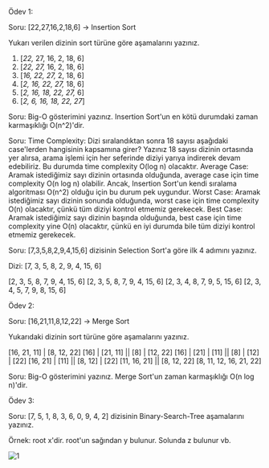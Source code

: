 Ödev 1:

Soru: [22,27,16,2,18,6] -> Insertion Sort

Yukarı verilen dizinin sort türüne göre aşamalarını yazınız.

1. [*22,* 27, 16, 2, 18, 6]
2. [*22, 27,* 16, 2, 18, 6]
3. [*16, 22, 27,* 2, 18, 6]
4. [*2, 16, 22, 27,* 18, 6]
5. [*2, 16, 18, 22, 27,* 6]
6. [*2, 6, 16, 18, 22, 27*]

Soru: Big-O gösterimini yazınız. 
Insertion Sort'un en kötü durumdaki zaman karmaşıklığı O(n^2)'dir.

Soru: Time Complexity: Dizi sıralandıktan sonra 18 sayısı aşağıdaki case'lerden hangisinin kapsamına girer? Yazınız
18 sayısı dizinin ortasında yer alırsa, arama işlemi için her seferinde diziyi yarıya indirerek devam edebiliriz. Bu durumda time complexity O(log n) olacaktır.
Average Case: Aramak istediğimiz sayı dizinin ortasında olduğunda, average case için time complexity O(n log n) olabilir. Ancak, Insertion Sort'un kendi sıralama algoritması O(n^2) olduğu için bu durum pek uygundur.
Worst Case: Aramak istediğimiz sayı dizinin sonunda olduğunda, worst case için time complexity O(n) olacaktır, çünkü tüm diziyi kontrol etmemiz gerekecek.
Best Case: Aramak istediğimiz sayı dizinin başında olduğunda, best case için time complexity yine O(n) olacaktır, çünkü en iyi durumda bile tüm diziyi kontrol etmemiz gerekecek.

Soru: [7,3,5,8,2,9,4,15,6] dizisinin Selection Sort'a göre ilk 4 adımını yazınız.

Dizi: [7, 3, 5, 8, 2, 9, 4, 15, 6]

[2, 3, 5, 8, 7, 9, 4, 15, 6]
[2, 3, 5, 8, 7, 9, 4, 15, 6]
[2, 3, 4, 8, 7, 9, 5, 15, 6]
[2, 3, 4, 5, 7, 9, 8, 15, 6]

Ödev 2:

Soru: [16,21,11,8,12,22] -> Merge Sort

Yukarıdaki dizinin sort türüne göre aşamalarını yazınız.

[16, 21, 11] | [8, 12, 22]
[16] | [21, 11] || [8] | [12, 22]
[16] | [21] | [11] || [8] | [12] | [22]
[16, 21] | [11] || [8, 12] | [22]
[11, 16, 21] || [8, 12, 22]
[8, 11, 12, 16, 21, 22]

Soru: Big-O gösterimini yazınız.
Merge Sort'un zaman karmaşıklığı O(n log n)'dir.

Ödev 3:

Soru: [7, 5, 1, 8, 3, 6, 0, 9, 4, 2] dizisinin Binary-Search-Tree aşamalarını yazınız.

Örnek: root x'dir. root'un sağından y bulunur. Solunda z bulunur vb.

![1](https://github.com/emreavarisli/PatikaDev-Algorithms/assets/81103889/d97701db-b092-4d03-b4a1-cb010252a613)

